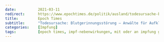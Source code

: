 ```yaml
---
date:          2021-03-11
redirect:      https://www.epochtimes.de/politik/ausland/todesursache-blutgerinnungsstoerung-anwaelte-fuer-aufklaerung-fordern-widerruf-der-astrazeneca-zulassung-a3467949.html
title:         Epoch Times
subtitle:      "Todesursache: Blutgerinnungsstörung – Anwälte für Aufklärung fordern Widerruf der AstraZeneca-Zulassung"
categories:    [Impfung]
tags:          [epoch times, impf-nebenwirkungen, mit oder an impfung gestorben, blutgerinnungsstörungen, astrazeneca]
---
```

